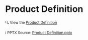 # Product Definition
<sup> 🔍 View the <a href="Product Definition.pdf">Product Definition</a> </sup>

<sup> ℹ️ PPTX Source: <a href="./Product Definition.pptx">Product Definition.pptx</a></sup>

